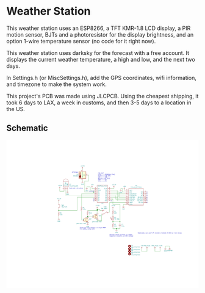 # Weather Station

This weather station uses an ESP8266, a TFT KMR-1.8 LCD display, a PIR motion sensor, BJTs
and a photoresistor for the display brightness, and an option 1-wire temperature sensor
(no code for it right now).

This weather station uses darksky for the forecast with a free account. It displays the
current weather temperature, a high and low, and the next two days.

In Settings.h (or MiscSettings.h), add the GPS coordinates, wifi information, and timezone
to make the system work.

This project's PCB was made using JLCPCB. Using the cheapest shipping, it took 6 days to
LAX, a week in customs, and then 3-5 days to a location in the US.

## Schematic

![Schematic](weatherPCB/WeatherPCB.svg)
